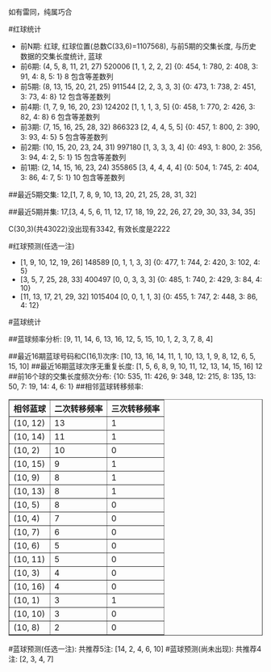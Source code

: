 <!-- 
.. title: 双色球2015004期(2015-01-08)数据分析报告
.. slug: slott-2015004-2015-01-08-report
.. date: 2015-01-09 08:00:00 UTC+08:00
.. tags: Lottery
.. link: 
.. description: 
.. type: text
-->

如有雷同，纯属巧合

<!-- TEASER_END-->

#红球统计

- 前N期: 红球, 红球位置(总数C(33,6)=1107568), 与前5期的交集长度, 与历史数据的交集长度统计, 蓝球
- 前6期: (4, 5, 8, 11, 21, 27) 520006 [1, 1, 2, 2, 2] {0: 454, 1: 780, 2: 408, 3: 91, 4: 8, 5: 1} 8 包含等差数列
- 前5期: (8, 13, 15, 20, 21, 25) 911544 [2, 2, 3, 3, 3] {0: 473, 1: 738, 2: 451, 3: 73, 4: 8} 12 包含等差数列
- 前4期: (1, 7, 9, 16, 20, 23) 124202 [1, 1, 1, 3, 5] {0: 458, 1: 770, 2: 426, 3: 82, 4: 8} 6 包含等差数列
- 前3期: (7, 15, 16, 25, 28, 32) 866323 [2, 4, 4, 5, 5] {0: 457, 1: 800, 2: 390, 3: 93, 4: 5} 5 包含等差数列
- 前2期: (10, 15, 20, 23, 24, 31) 997180 [1, 3, 3, 3, 4] {0: 493, 1: 800, 2: 356, 3: 94, 4: 2, 5: 1} 15 包含等差数列
- 前1期: (2, 14, 15, 16, 23, 24) 355865 [3, 4, 4, 4, 4] {0: 504, 1: 745, 2: 404, 3: 86, 4: 7, 5: 1} 10 包含等差数列

##最近5期交集:
12,[1, 7, 8, 9, 10, 13, 20, 21, 25, 28, 31, 32]

##最近5期并集:
17,[3, 4, 5, 6, 11, 12, 17, 18, 19, 22, 26, 27, 29, 30, 33, 34, 35]

C(30,3)(共43022)没出现有3342, 
有效长度是2222

#红球预测(任选一注)

- [1, 9, 10, 12, 19, 26] 148589 [0, 1, 1, 3, 3] {0: 477, 1: 744, 2: 420, 3: 102, 4: 5}
- [3, 5, 7, 25, 28, 33] 400497 [0, 0, 3, 3, 3] {0: 485, 1: 740, 2: 429, 3: 84, 4: 10}
- [11, 13, 17, 21, 29, 32] 1015404 [0, 0, 1, 1, 3] {0: 455, 1: 747, 2: 448, 3: 86, 4: 12}

#蓝球统计

##蓝球频率分析:
[9, 11, 14, 6, 13, 16, 12, 5, 15, 10, 1, 2, 3, 7, 8, 4]

##最近16期蓝球号码和C(16,1)次序:
[10, 13, 16, 14, 11, 1, 10, 13, 1, 9, 8, 12, 6, 5, 15, 10]
##最近16期蓝球次序无重复长度:
[1, 5, 6, 8, 9, 10, 11, 12, 13, 14, 15, 16] 12
##前16个球的交集长度频次分布:
{10: 535, 11: 426, 9: 348, 12: 215, 8: 135, 13: 50, 7: 19, 14: 4, 6: 1}
##相邻蓝球转移频率:
<table border="1" class="table table-striped dataframe">
  <thead>
    <tr style="text-align: right;">
      <th>相邻蓝球</th>
      <th>二次转移频率</th>
      <th>三次转移频率</th>
    </tr>
  </thead>
  <tbody>
    <tr>
      <td> (10, 12)</td>
      <td> 13</td>
      <td> 1</td>
    </tr>
    <tr>
      <td> (10, 14)</td>
      <td> 11</td>
      <td> 1</td>
    </tr>
    <tr>
      <td>  (10, 2)</td>
      <td> 10</td>
      <td> 0</td>
    </tr>
    <tr>
      <td> (10, 15)</td>
      <td>  9</td>
      <td> 1</td>
    </tr>
    <tr>
      <td>  (10, 9)</td>
      <td>  8</td>
      <td> 1</td>
    </tr>
    <tr>
      <td> (10, 13)</td>
      <td>  8</td>
      <td> 1</td>
    </tr>
    <tr>
      <td>  (10, 5)</td>
      <td>  8</td>
      <td> 0</td>
    </tr>
    <tr>
      <td>  (10, 4)</td>
      <td>  7</td>
      <td> 0</td>
    </tr>
    <tr>
      <td>  (10, 7)</td>
      <td>  6</td>
      <td> 0</td>
    </tr>
    <tr>
      <td>  (10, 6)</td>
      <td>  5</td>
      <td> 0</td>
    </tr>
    <tr>
      <td> (10, 11)</td>
      <td>  5</td>
      <td> 0</td>
    </tr>
    <tr>
      <td>  (10, 3)</td>
      <td>  4</td>
      <td> 0</td>
    </tr>
    <tr>
      <td> (10, 16)</td>
      <td>  4</td>
      <td> 0</td>
    </tr>
    <tr>
      <td>  (10, 1)</td>
      <td>  3</td>
      <td> 1</td>
    </tr>
    <tr>
      <td> (10, 10)</td>
      <td>  3</td>
      <td> 0</td>
    </tr>
    <tr>
      <td>  (10, 8)</td>
      <td>  2</td>
      <td> 0</td>
    </tr>
  </tbody>
</table>
#蓝球预测(任选一注):
共推荐5注: [14, 2, 4, 6, 10]
#蓝球预测(尚未出现):
共推荐4注: [2, 3, 4, 7]

